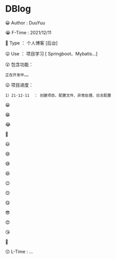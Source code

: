 # DBlog
😀 Author : DuuYuu

😭 F-Time : 2021/12/11

🥰 Type ： 个人博客 [后台]

😛  Use  ： 项目学习 [ Springboot、Mybatis...]

😮 包含功能：

    正在开发中……


😛 项目进度：

    1）21-12-11  ： 创建项目、配置文件、异常处理、日志配置

😀

😁

😂

🤣

😃

😄

😅

😆

😉

😊

😋

😎

😍

😘

🥰

😗 L-Time : ...
